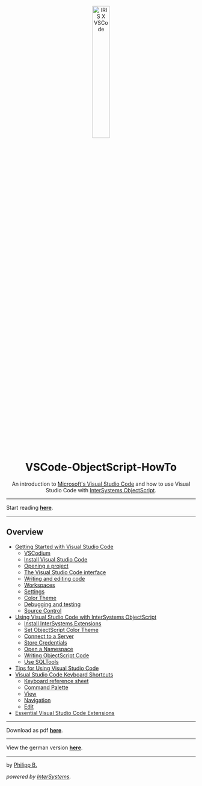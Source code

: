 <div align="center">
    <br />
    <img src="https://raw.githubusercontent.com/phil1436/VSCode-ObjectScript-HowTo/master/imgs/IrisXVscode.png" alt="IRIS X VSCode" width="30%"/>
    <h1>VSCode-ObjectScript-HowTo</h1>
    <p>An introduction to <a href = "https://code.visualstudio.com/">Microsoft's Visual Studio Code</a> and how to use Visual Studio Code with <a href = "https://docs.intersystems.com/irislatest/csp/docbook/DocBook.UI.Page.cls?KEY=GCOS_INTRO">InterSystems ObjectScript</a>.</p>
</div>

---

Start reading **[here](Chapters/GettingStartedWithVSCode.md)**.

---

## Overview

-   [Getting Started with Visual Studio Code](Chapters/GettingStartedWithVSCode.md)
    -   [VSCodium](Chapters/GettingStartedWithVSCode.md#vscodium)
    -   [Install Visual Studio Code](Chapters/GettingStartedWithVSCode.md#install-visual-studio-code)
    -   [Opening a project](Chapters/GettingStartedWithVSCode.md#opening-a-project)
    -   [The Visual Studio Code interface](Chapters/GettingStartedWithVSCode.md#the-visual-studio-code-interface)
    -   [Writing and editing code](Chapters/GettingStartedWithVSCode.md#writing-and-editing-code)
    -   [Workspaces](Chapters/GettingStartedWithVSCode.md#workspaces)
    -   [Settings](Chapters/GettingStartedWithVSCode.md#settings)
    -   [Color Theme](Chapters/GettingStartedWithVSCode.md#color-theme)
    -   [Debugging and testing](Chapters/GettingStartedWithVSCode.md#debugging-and-testing)
    -   [Source Control](Chapters/GettingStartedWithVSCode.md#source-control)
-   [Using Visual Studio Code with InterSystems ObjectScript](Chapters/UsingVSCodeWithObjectScript.md)
    -   [Install InterSystems Extensions](Chapters/UsingVSCodeWithObjectScript.md#install-intersystems-extensions)
    -   [Set ObjectScript Color Theme](Chapters/UsingVSCodeWithObjectScript.md#set-objectscript-color-theme)
    -   [Connect to a Server](Chapters/UsingVSCodeWithObjectScript.md#connect-to-a-server)
    -   [Store Credentials](Chapters/UsingVSCodeWithObjectScript.md#store-credentials)
    -   [Open a Namespace](Chapters/UsingVSCodeWithObjectScript.md#open-a-namespace)
    -   [Writing ObjectScript Code](Chapters/UsingVSCodeWithObjectScript.md#writing-objectscript-code)
    -   [Use SQLTools](Chapters/UsingVSCodeWithObjectScript.md#use-sqltools)
-   [Tips for Using Visual Studio Code](Chapters/TipsForVsCode.md)
-   [Visual Studio Code Keyboard Shortcuts](Chapters/KeyboardShortcuts.md)
    -   [Keyboard reference sheet](Chapters/KeyboardShortcuts.md#keyboard-reference-sheet)
    -   [Command Palette](Chapters/KeyboardShortcuts.md#command-palette)
    -   [View](Chapters/KeyboardShortcuts.md#view)
    -   [Navigation](Chapters/KeyboardShortcuts.md#navigation)
    -   [Edit](Chapters/KeyboardShortcuts.md#edit)
-   [Essential Visual Studio Code Extensions](Chapters/EssentialExtensions.md)

---

Download as pdf **[here](https://raw.githubusercontent.com/phil1436/VSCode-ObjectScript-HowTo/master/VSCode-HowTo.pdf)**.

---

View the german version **[here](https://github.com/phil1436/VSCode-ObjectScript-HowTo/tree/german)**.

---

by [Philipp B.](https://github.com/phil1436)

_powered by [InterSystems](https://www.intersystems.com/)._
